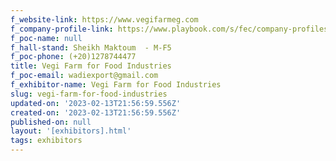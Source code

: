 ```yaml
---
f_website-link: https://www.vegifarmeg.com
f_company-profile-link: https://www.playbook.com/s/fec/company-profiles
f_poc-name: null
f_hall-stand: Sheikh Maktoum  - M-F5
f_poc-phone: (+20)1278744477
title: Vegi Farm for Food Industries
f_poc-email: wadiexport@gmail.com
f_exhibitor-name: Vegi Farm for Food Industries
slug: vegi-farm-for-food-industries
updated-on: '2023-02-13T21:56:59.556Z'
created-on: '2023-02-13T21:56:59.556Z'
published-on: null
layout: '[exhibitors].html'
tags: exhibitors
---
```



